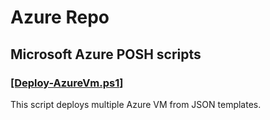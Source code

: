 # Azure Repo
## Microsoft Azure POSH scripts

### </b><ins>[Deploy-AzureVm.ps1</ins></b>]

This script deploys multiple Azure VM from JSON templates.

